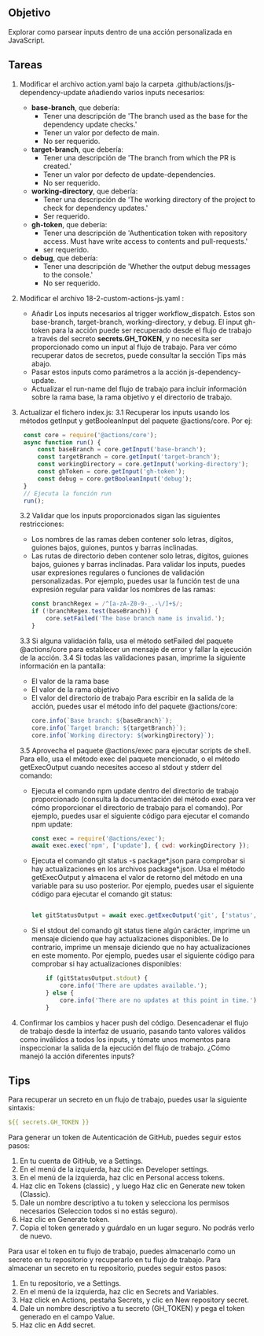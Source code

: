 ## Objetivo
Explorar como parsear inputs dentro de una acción personalizada en JavaScript.

## Tareas

1. Modificar el archivo action.yaml bajo la carpeta .github/actions/js-dependency-update añadiendo varios inputs necesarios:
   - **base-branch**, que debería:
      - Tener una descripción de 'The branch used as the base for the dependency update checks.'
      - Tener un valor por defecto de main.
      - No ser requerido.
   - **target-branch**, que debería:
      - Tener una descripción de 'The branch from which the PR is created.'
      - Tener un valor por defecto de update-dependencies.
      - No ser requerido.
   - **working-directory**, que debería:
      - Tener una descripción de 'The working directory of the project to check for dependency updates.'
      - Ser requerido.
   - **gh-token**, que debería:
      - Tener una descripción de 'Authentication token with repository access. Must have write access to contents and pull-requests.'
      - ser requerido.
   - **debug**, que debería:
      - Tener una descripción de 'Whether the output debug messages to the console.'
      - No ser requerido.

2. Modificar el archivo 18-2-custom-actions-js.yaml :
   - Añadir Los inputs necesarios al trigger workflow_dispatch. Estos son base-branch, target-branch, working-directory, y debug. El input gh-token para la acción puede ser recuperado desde el flujo de trabajo a través del secreto **secrets.GH_TOKEN**, y no necesita ser proporcionado como un input al flujo de trabajo. Para ver cómo recuperar datos de secretos, puede consultar la sección Tips más abajo.
   - Pasar estos inputs como parámetros a la acción js-dependency-update.
   - Actualizar el run-name del flujo de trabajo para incluir información sobre la rama base, la rama objetivo y el directorio de trabajo.

3. Actualizar el fichero index.js:
   3.1 Recuperar los inputs usando los métodos getInput y getBooleanInput del paquete @actions/core. Por ej:
      ```javascript
       const core = require('@actions/core');
       async function run() {
           const baseBranch = core.getInput('base-branch');
           const targetBranch = core.getInput('target-branch');
           const workingDirectory = core.getInput('working-directory');
           const ghToken = core.getInput('gh-token');
           const debug = core.getBooleanInput('debug');
       }
       // Ejecuta la función run
       run();
     ```
   3.2 Validar que los inputs proporcionados sigan las siguientes restricciones:
      - Los nombres de las ramas deben contener solo letras, dígitos, guiones bajos, guiones, puntos y barras inclinadas.
      - Las rutas de directorio deben contener solo letras, dígitos, guiones bajos, guiones y barras inclinadas.
      Para validar los inputs, puedes usar expresiones regulares o funciones de validación personalizadas. Por ejemplo, puedes usar la función test de una expresión regular para validar los nombres de las ramas:
        ```javascript
        const branchRegex = /^[a-zA-Z0-9-_.-\/]+$/;
        if (!branchRegex.test(baseBranch)) {
            core.setFailed('The base branch name is invalid.');
        }
        ```
   3.3 Si alguna validación falla, usa el método setFailed del paquete @actions/core para establecer un mensaje de error y fallar la ejecución de la acción.
   3.4 Si todas las validaciones pasan, imprime la siguiente información en la pantalla:
      - El valor de la rama base
      - El valor de la rama objetivo
      - El valor del directorio de trabajo
      Para escribir en la salida de la acción, puedes usar el método info del paquete @actions/core:
        ```javascript
        core.info(`Base branch: ${baseBranch}`);
        core.info(`Target branch: ${targetBranch}`);
        core.info(`Working directory: ${workingDirectory}`);
        ```
   3.5 Aprovecha el paquete @actions/exec para ejecutar scripts de shell. Para ello, usa el método exec del paquete mencionado, o el método getExecOutput cuando necesites acceso al stdout y stderr del comando:
      - Ejecuta el comando npm update dentro del directorio de trabajo proporcionado (consulta la documentación del método exec para ver cómo proporcionar el directorio de trabajo para el comando). 
        Por ejemplo, puedes usar el siguiente código para ejecutar el comando npm update:
        ```javascript
        const exec = require('@actions/exec');
        await exec.exec('npm', ['update'], { cwd: workingDirectory });
        ```
      - Ejecuta el comando git status -s package*.json para comprobar si hay actualizaciones en los archivos package*.json. Usa el método getExecOutput y almacena el valor de retorno del método en una variable para su uso posterior.
        Por ejemplo, puedes usar el siguiente código para ejecutar el comando git status:
        ```javascript
        
        let gitStatusOutput = await exec.getExecOutput('git', ['status', '-s', 'package*.json'], { cwd: workingDirectory });
        ```
      - Si el stdout del comando git status tiene algún carácter, imprime un mensaje diciendo que hay actualizaciones disponibles. De lo contrario, imprime un mensaje diciendo que no hay actualizaciones en este momento.
        Por ejemplo, puedes usar el siguiente código para comprobar si hay actualizaciones disponibles:
        ```javascript
            if (gitStatusOutput.stdout) {
                core.info('There are updates available.');
            } else {
                core.info('There are no updates at this point in time.');
            }
        ```
4. Confirmar los cambios y hacer push del código. Desencadenar el flujo de trabajo desde la interfaz de usuario, pasando tanto valores válidos como inválidos a todos los inputs, y tómate unos momentos para inspeccionar la salida de la ejecución del flujo de trabajo. ¿Cómo manejó la acción diferentes inputs?     

## Tips

Para recuperar un secreto en un flujo de trabajo, puedes usar la siguiente sintaxis:
   
   ```yaml
   ${{ secrets.GH_TOKEN }}
   ```

Para generar un token de Autenticación de GitHub, puedes seguir estos pasos:
   1. En tu cuenta de GitHub, ve a Settings.
   2. En el menú de la izquierda, haz clic en Developer settings.
   3. En el menú de la izquierda, haz clic en Personal access tokens.
   4. Haz clic en Tokens (classic) , y luego Haz clic en Generate new token (Classic).
   5. Dale un nombre descriptivo a tu token y selecciona los permisos necesarios (Seleccion todos si no estás seguro).
   6. Haz clic en Generate token.
   7. Copia el token generado y guárdalo en un lugar seguro. No podrás verlo de nuevo.

Para usar el token en tu flujo de trabajo, puedes almacenarlo como un secreto en tu repositorio y recuperarlo en tu flujo de trabajo. 
Para almacenar un secreto en tu repositorio, puedes seguir estos pasos:
   1. En tu repositorio, ve a Settings.
   2. En el menú de la izquierda, haz clic en Secrets and Variables.
   3. Haz click en Actions, pestaña Secrets, y clic en New repository secret.
   4. Dale un nombre descriptivo a tu secreto (GH_TOKEN) y pega el token generado en el campo Value.
   5. Haz clic en Add secret.


